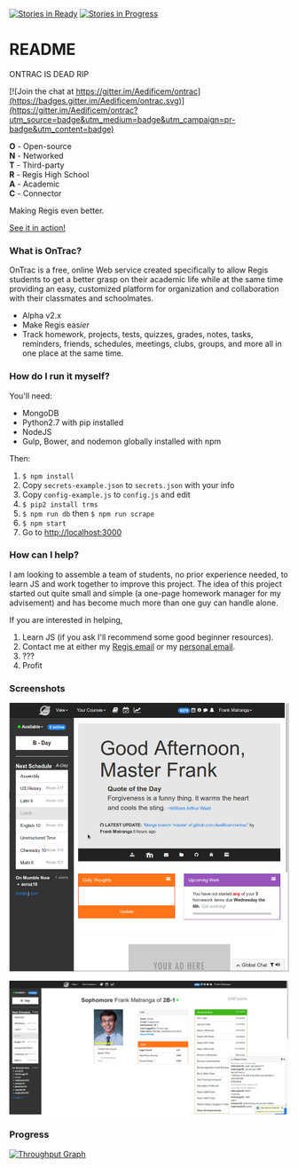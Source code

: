 [![Stories in Ready](https://badge.waffle.io/Aedificem/ontrac.png?label=ready&title=Ready)](https://waffle.io/Aedificem/ontrac)
[![Stories in Progress](https://badge.waffle.io/Aedificem/ontrac.svg?label=In%20Progress&title=In%20Progress)](http://waffle.io/Aedificem/ontrac)

# README #

ONTRAC IS DEAD RIP

[![Join the chat at https://gitter.im/Aedificem/ontrac](https://badges.gitter.im/Aedificem/ontrac.svg)](https://gitter.im/Aedificem/ontrac?utm_source=badge&utm_medium=badge&utm_campaign=pr-badge&utm_content=badge)

**O** - Open-source <br>
**N** - Networked <br>
**T** - Third-party <br>
**R** - Regis High School <br>
**A** - Academic <br>
**C** - Connector <br>

Making Regis even better.

[See it in action!](http://www.getontrac.info/)

### What is OnTrac? ###

OnTrac is a free, online Web service created specifically to
allow Regis students to get a better grasp on their academic
life while at the same time providing an easy, customized
platform for organization and collaboration with their
classmates and schoolmates.

* Alpha v2.x
* Make Regis eas*ier*
* Track homework, projects, tests, quizzes, grades, notes, tasks, reminders, friends, schedules, meetings, clubs, groups, and more all in one place at the same time.


### How do I run it myself? ###

You'll need:
* MongoDB
* Python2.7 with pip installed
* NodeJS
* Gulp, Bower, and nodemon globally installed with npm

Then:

1. ```$ npm install ```
2. Copy ```secrets-example.json``` to ```secrets.json``` with your info
3. Copy ```config-example.js``` to ```config.js``` and edit
4. ```$ pip2 install trms```
5. ```$ npm run db``` then ```$ npm run scrape```
6. ```$ npm start```
7. Go to [http://localhost:3000](http://localhost:3000)

### How can I help? ###

I am looking to assemble a team of students, no prior experience needed, to learn JS and work together to improve this project. The idea of this project started out quite small and simple (a one-page homework manager for my advisement) and has become much more than one guy can handle alone.

If you are interested in helping,

1. Learn JS (if you ask I'll recommend some good beginner resources).
2. Contact me at either my [Regis email](mailto:fmatranga18@regis.org) or my [personal email](mailto:thefrankmatranga@gmail.com).
3. ???
4. Profit

### Screenshots ###

![A typical OnTrac homepage!](/client/public/images/screenshots/homepage.png)

![A profile page!](/client/public/images/screenshots/profile.png)

### Progress ###
[![Throughput Graph](https://graphs.waffle.io/Aedificem/ontrac/throughput.svg)](https://waffle.io/Aedificem/ontrac/metrics)
